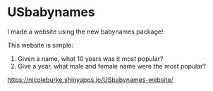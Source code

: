 # USbabynames
I made a website using the new babynames package! 

This website is simple:

1. Given a name, what 10 years was it most popular?
2. Give a year, what male and female name were the most popular?

https://nicoleburke.shinyapps.io/USbabynames-website/


